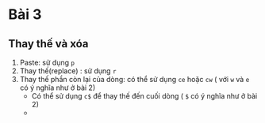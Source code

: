 # Bài 3

## Thay thế và xóa

1. Paste: sử dụng `p` 
2. Thay thế(replace) : sử dụng `r`
3. Thay thế phần còn lại của dòng: có thể sử dụng `ce` hoặc `cw` ( với `w` và `e` có ý nghĩa như ở bài 2)
    - Có thể sử dụng `c$` để thay thế đến cuối dòng ( `$` có ý nghĩa như ở bài 2)
    -
